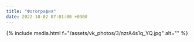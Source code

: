 ```yaml
---
title: "Фотография"
date: 2022-10-02 07:01:00 +0300
---
```



{% include media.html f="/assets/vk_photos/3/nzrA4s1q_YQ.jpg" alt="" %}
